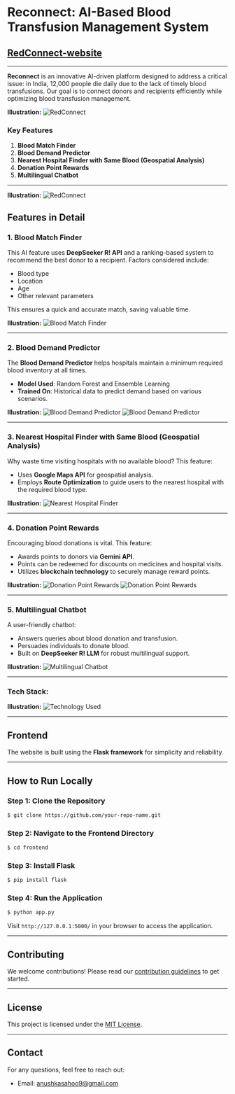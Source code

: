 # Reconnect: AI-Based Blood Transfusion Management System

## [RedConnect-website](https://redconnecthack.pythonanywhere.com/)

---

**Reconnect** is an innovative AI-driven platform designed to address a critical issue: in India, 12,000 people die daily due to the lack of timely blood transfusions. Our goal is to connect donors and recipients efficiently while optimizing blood transfusion management.

**Illustration:**
![RedConnect](Images/red_-1.png)

### Key Features

1. **Blood Match Finder**
2. **Blood Demand Predictor**
3. **Nearest Hospital Finder with Same Blood (Geospatial Analysis)**
4. **Donation Point Rewards**
5. **Multilingual Chatbot**

---
**Illustration:**
![RedConnect](Images/red_-_5.png)

## Features in Detail

### 1. Blood Match Finder

This AI feature uses **DeepSeeker R! API** and a ranking-based system to recommend the best donor to a recipient. Factors considered include:
- Blood type
- Location
- Age
- Other relevant parameters

This ensures a quick and accurate match, saving valuable time.

**Illustration:**
![Blood Match Finder](Images/Blood_matching.png)

---

### 2. Blood Demand Predictor

The **Blood Demand Predictor** helps hospitals maintain a minimum required blood inventory at all times.
- **Model Used**: Random Forest and Ensemble Learning
- **Trained On**: Historical data to predict demand based on various scenarios.

**Illustration:**
![Blood Demand Predictor](Images/blood_demand_-1.png)
![Blood Demand Predictor](Images/blood_demand_-2.png)

---

### 3. Nearest Hospital Finder with Same Blood (Geospatial Analysis)

Why waste time visiting hospitals with no available blood? This feature:
- Uses **Google Maps API** for geospatial analysis.
- Employs **Route Optimization** to guide users to the nearest hospital with the required blood type.

**Illustration:**
![Nearest Hospital Finder](Images/geospace.png)

---

### 4. Donation Point Rewards

Encouraging blood donations is vital. This feature:
- Awards points to donors via **Gemini API**.
- Points can be redeemed for discounts on medicines and hospital visits.
- Utilizes **blockchain technology** to securely manage reward points.

**Illustration:**
![Donation Point Rewards](Images/blood_demand_-1.png)
![Donation Point Rewards](Images/blood_demand_-2.png)

---

### 5. Multilingual Chatbot

A user-friendly chatbot:
- Answers queries about blood donation and transfusion.
- Persuades individuals to donate blood.
- Built on **DeepSeeker R! LLM** for robust multilingual support.

**Illustration:**
![Multilingual Chatbot](Images/Chatbot_blood.png)

---
### Tech Stack:

**Illustration:**
![Technology Used](Images/Tech_Stack__1_.jpg)

---

## Frontend
The website is built using the **Flask framework** for simplicity and reliability.

---

## How to Run Locally

### Step 1: Clone the Repository
```bash
$ git clone https://github.com/your-repo-name.git
```

### Step 2: Navigate to the Frontend Directory
```bash
$ cd frontend
```

### Step 3: Install Flask
```bash
$ pip install flask
```

### Step 4: Run the Application
```bash
$ python app.py
```

Visit `http://127.0.0.1:5000/` in your browser to access the application.

---

## Contributing
We welcome contributions! Please read our [contribution guidelines](#insert-contribution-guidelines-link) to get started.

---

## License
This project is licensed under the [MIT License](#insert-license-link).

---

## Contact
For any questions, feel free to reach out:
- Email: [anushkasahoo9@gmail.com](anushkasahoo9@gmail.com)


